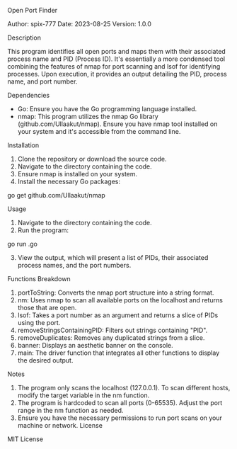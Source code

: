 Open Port Finder

Author: spix-777
Date: 2023-08-25
Version: 1.0.0

Description

This program identifies all open ports and maps them with their associated process name and PID (Process ID). It's essentially a more condensed tool combining the features of nmap for port scanning and lsof for identifying processes. Upon execution, it provides an output detailing the PID, process name, and port number.

Dependencies

* Go: Ensure you have the Go programming language installed.
* nmap: This program utilizes the nmap Go library (github.com/Ullaakut/nmap). Ensure you have nmap tool installed on your system and it's accessible from the command line.


Installation

1. Clone the repository or download the source code.
2. Navigate to the directory containing the code.
3. Ensure nmap is installed on your system.
4. Install the necessary Go packages:

go get github.com/Ullaakut/nmap


Usage

1. Navigate to the directory containing the code.
2. Run the program:

go run <filename>.go

3. View the output, which will present a list of PIDs, their associated process names, and the port numbers.


Functions Breakdown

1. portToString: Converts the nmap port structure into a string format.
2. nm: Uses nmap to scan all available ports on the localhost and returns those that are open.
3. lsof: Takes a port number as an argument and returns a slice of PIDs using the port.
4. removeStringsContainingPID: Filters out strings containing "PID".
5. removeDuplicates: Removes any duplicated strings from a slice.
6. banner: Displays an aesthetic banner on the console.
7. main: The driver function that integrates all other functions to display the desired output.


Notes

1. The program only scans the localhost (127.0.0.1). To scan different hosts, modify the target variable in the nm function.
2. The program is hardcoded to scan all ports (0-65535). Adjust the port range in the nm function as needed.
3. Ensure you have the necessary permissions to run port scans on your machine or network.
License

MIT License

